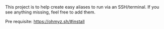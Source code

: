 This project is to help create easy aliases to run via an SSH/terminal. If you see anything missing, feel free to add them.

Pre requisite: https://ohmyz.sh/#install
